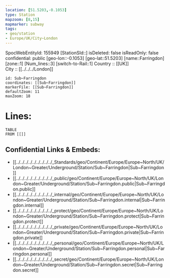 ```yaml
---
location: [51.5203,-0.1053] 
type: Station 
mapzoom: [8,15] 
mapmarker: subway 
tags:
- geo/station
- Europe/UK/City~London
---
```

SpocWebEntityId: 155949
[StationSId::] 
isDeleted: false
isReadOnly: false
confidential: public
[geo-lon::-0.1053] 
[geo-lat::51.5203] 
[name::Farringdon] 
[zone::1] 
[Num_lines::3] 
[switch-to-Rail::1] 
Country :: [[UK]]  
City :: [[../../../London]]  


```leaflet
id: Sub~Farringdon
coordinates: [[Sub~Farringdon]] 
markerFile: [[Sub~Farringdon]] 
defaultZoom: 11 
maxZoom: 18
```


# Lines: 
```dataview
TABLE 
FROM [[]] 
```

## Confidential Links & Embeds: 
- [[../../../../../../../../../_Standards/geo/Continent/Europe/Europe~North/UK/London~Greater/Underground/Station/Sub~Farringdon|Sub~Farringdon]] 
- [[../../../../../../../../../_public/geo/Continent/Europe/Europe~North/UK/London~Greater/Underground/Station/Sub~Farringdon.public|Sub~Farringdon.public]] 
- [[../../../../../../../../../_internal/geo/Continent/Europe/Europe~North/UK/London~Greater/Underground/Station/Sub~Farringdon.internal|Sub~Farringdon.internal]] 
- [[../../../../../../../../../_protect/geo/Continent/Europe/Europe~North/UK/London~Greater/Underground/Station/Sub~Farringdon.protect|Sub~Farringdon.protect]] 
- [[../../../../../../../../../_private/geo/Continent/Europe/Europe~North/UK/London~Greater/Underground/Station/Sub~Farringdon.private|Sub~Farringdon.private]] 
- [[../../../../../../../../../_personal/geo/Continent/Europe/Europe~North/UK/London~Greater/Underground/Station/Sub~Farringdon.personal|Sub~Farringdon.personal]] 
- [[../../../../../../../../../_secret/geo/Continent/Europe/Europe~North/UK/London~Greater/Underground/Station/Sub~Farringdon.secret|Sub~Farringdon.secret]] 
